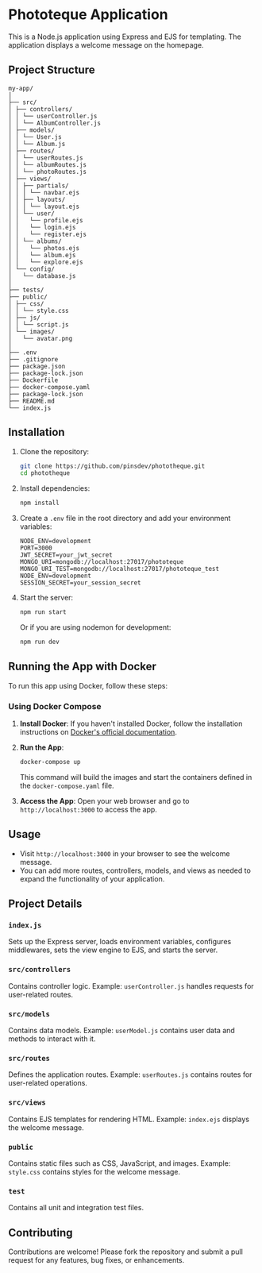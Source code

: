 # Phototeque Application

This is a Node.js application using Express and EJS for templating. The application displays a welcome message on the homepage.

## Project Structure

```
my-app/
│
├── src/
│ ├── controllers/
│ │ └── userController.js
│ │ └── AlbumController.js
│ ├── models/
│ │ └── User.js
│ │ └── Album.js
│ ├── routes/
│ │ └── userRoutes.js
│ │ └── albumRoutes.js
│ │ └── photoRoutes.js
│ ├── views/
│ │ ├── partials/
│ │ │ └── navbar.ejs
│ │ ├── layouts/
│ │ │ └── layout.ejs
│ │ └── user/
│ │   └── profile.ejs
│ │   └── login.ejs
│ │   └── register.ejs
│ │ └── albums/
│ │   └── photos.ejs
│ │   └── album.ejs
│ │   └── explore.ejs
│ └── config/
│   └── database.js
│
├── tests/
├── public/
│ ├── css/
│ │ └── style.css
│ ├── js/
│ │ └── script.js
│ └── images/
│   └── avatar.png
│
├── .env
├── .gitignore
├── package.json
├── package-lock.json
├── Dockerfile
├── docker-compose.yaml
├── package-lock.json
├── README.md
└── index.js
```


## Installation

1. Clone the repository:

    ```bash
    git clone https://github.com/pinsdev/phototheque.git
    cd phototheque
    ```

2. Install dependencies:

    ```bash
    npm install
    ```

3. Create a `.env` file in the root directory and add your environment variables:

    ```plaintext
    NODE_ENV=development
    PORT=3000
    JWT_SECRET=your_jwt_secret
    MONGO_URI=mongodb://localhost:27017/phototeque
    MONGO_URI_TEST=mongodb://localhost:27017/phototeque_test
    NODE_ENV=development
    SESSION_SECRET=your_session_secret
    ```

4. Start the server:

    ```bash
    npm run start
    ```

    Or if you are using nodemon for development:

    ```bash
    npm run dev
    ```

## Running the App with Docker

To run this app using Docker, follow these steps:

### Using Docker Compose
1. **Install Docker**: If you haven't installed Docker, follow the installation instructions on [Docker's official documentation](https://www.docker.com/products/docker-desktop/).

2. **Run the App**:
   ```bash
   docker-compose up
   ```
   This command will build the images and start the containers defined in the `docker-compose.yaml` file.

3. **Access the App**: Open your web browser and go to `http://localhost:3000` to access the app.

## Usage

- Visit `http://localhost:3000` in your browser to see the welcome message.
- You can add more routes, controllers, models, and views as needed to expand the functionality of your application.

## Project Details

### `index.js`

Sets up the Express server, loads environment variables, configures middlewares, sets the view engine to EJS, and starts the server.

### `src/controllers`

Contains controller logic. Example: `userController.js` handles requests for user-related routes.

### `src/models`

Contains data models. Example: `userModel.js` contains user data and methods to interact with it.

### `src/routes`

Defines the application routes. Example: `userRoutes.js` contains routes for user-related operations.

### `src/views`

Contains EJS templates for rendering HTML. Example: `index.ejs` displays the welcome message.

### `public`

Contains static files such as CSS, JavaScript, and images. Example: `style.css` contains styles for the welcome message.

### `test`

Contains all unit and integration test files.

## Contributing

Contributions are welcome! Please fork the repository and submit a pull request for any features, bug fixes, or enhancements.
